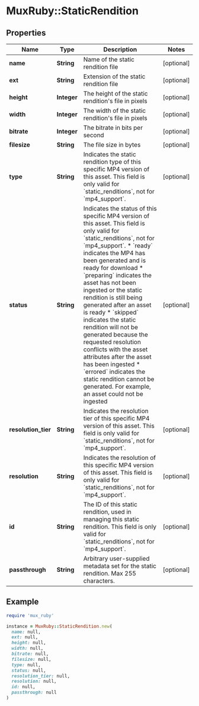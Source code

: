 # MuxRuby::StaticRendition

## Properties

| Name | Type | Description | Notes |
| ---- | ---- | ----------- | ----- |
| **name** | **String** | Name of the static rendition file | [optional] |
| **ext** | **String** | Extension of the static rendition file | [optional] |
| **height** | **Integer** | The height of the static rendition&#39;s file in pixels | [optional] |
| **width** | **Integer** | The width of the static rendition&#39;s file in pixels | [optional] |
| **bitrate** | **Integer** | The bitrate in bits per second | [optional] |
| **filesize** | **String** | The file size in bytes | [optional] |
| **type** | **String** | Indicates the static rendition type of this specific MP4 version of this asset. This field is only valid for &#x60;static_renditions&#x60;, not for &#x60;mp4_support&#x60;. | [optional] |
| **status** | **String** | Indicates the status of this specific MP4 version of this asset. This field is only valid for &#x60;static_renditions&#x60;, not for &#x60;mp4_support&#x60;. * &#x60;ready&#x60; indicates the MP4 has been generated and is ready for download * &#x60;preparing&#x60; indicates the asset has not been ingested or the static rendition is still being generated after an asset is ready * &#x60;skipped&#x60; indicates the static rendition will not be generated because the requested resolution conflicts with the asset attributes after the asset has been ingested * &#x60;errored&#x60; indicates the static rendition cannot be generated. For example, an asset could not be ingested  | [optional] |
| **resolution_tier** | **String** | Indicates the resolution tier of this specific MP4 version of this asset. This field is only valid for &#x60;static_renditions&#x60;, not for &#x60;mp4_support&#x60;. | [optional] |
| **resolution** | **String** | Indicates the resolution of this specific MP4 version of this asset. This field is only valid for &#x60;static_renditions&#x60;, not for &#x60;mp4_support&#x60;. | [optional] |
| **id** | **String** | The ID of this static rendition, used in managing this static rendition. This field is only valid for &#x60;static_renditions&#x60;, not for &#x60;mp4_support&#x60;. | [optional] |
| **passthrough** | **String** | Arbitrary user-supplied metadata set for the static rendition. Max 255 characters. | [optional] |

## Example

```ruby
require 'mux_ruby'

instance = MuxRuby::StaticRendition.new(
  name: null,
  ext: null,
  height: null,
  width: null,
  bitrate: null,
  filesize: null,
  type: null,
  status: null,
  resolution_tier: null,
  resolution: null,
  id: null,
  passthrough: null
)
```

